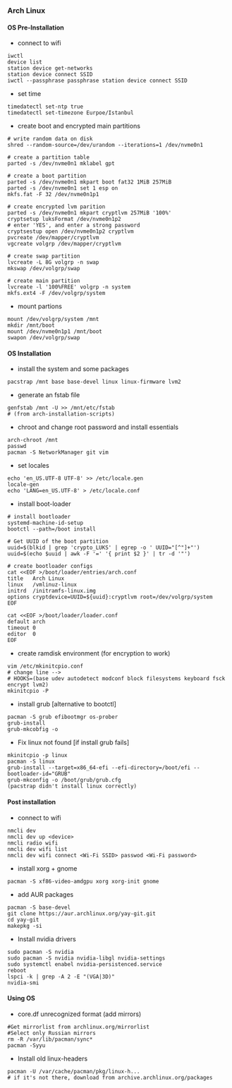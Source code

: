 ### Arch Linux
#### OS Pre-Installation
* connect to wifi
```
iwctl 
device list
station device get-networks
station device connect SSID
iwctl --passphrase passphrase station device connect SSID
```

* set time
```
timedatectl set-ntp true
timedatectl set-timezone Eurpoe/Istanbul
```

* create boot and encrypted main partitions
```
# write random data on disk
shred --random-source=/dev/urandom --iterations=1 /dev/nvme0n1

# create a partition table
parted -s /dev/nvme0n1 mklabel gpt

# create a boot partition
parted -s /dev/nvme0n1 mkpart boot fat32 1MiB 257MiB
parted -s /dev/nvme0n1 set 1 esp on
mkfs.fat -F 32 /dev/nvme0n1p1

# create encrypted lvm parition
parted -s /dev/nvme0n1 mkpart cryptlvm 257MiB '100%'
cryptsetup luksFormat /dev/nvme0n1p2
# enter 'YES', and enter a strong password
cryptsestup open /dev/nvme0n1p2 cryptlvm
pvcreate /dev/mapper/cryptlvm
vgcreate volgrp /dev/mapper/cryptlvm

# create swap partition
lvcreate -L 8G volgrp -n swap
mkswap /dev/volgrp/swap

# create main partition
lvcreate -l '100%FREE' volgrp -n system
mkfs.ext4 -F /dev/volgrp/system
```

* mount partions
```
mount /dev/volgrp/system /mnt
mkdir /mnt/boot
mount /dev/nvme0n1p1 /mnt/boot
swapon /dev/volgrp/swap
```

#### OS Installation
* install the system and some packages
```
pacstrap /mnt base base-devel linux linux-firmware lvm2
```

* generate an fstab file
```
genfstab /mnt -U >> /mnt/etc/fstab 
# (from arch-installation-scripts)
```

* chroot and change root password and install essentials
```
arch-chroot /mnt
passwd 
pacman -S NetworkManager git vim
```

* set locales
```
echo 'en_US.UTF-8 UTF-8' >> /etc/locale.gen
locale-gen
echo 'LANG=en_US.UTF-8' > /etc/locale.conf
```

* install boot-loader
```
# install bootloader
systemd-machine-id-setup
bootctl --path=/boot install

# Get UUID of the boot partition
uuid=$(blkid | grep 'crypto_LUKS' | egrep -o ' UUID="[^"]+"')
uuid=$(echo $uuid | awk -F '=' '{ print $2 }' | tr -d '"')

# create bootloader configs
cat <<EOF >/boot/loader/entries/arch.conf
title   Arch Linux
linux   /vmlinuz-linux
initrd  /initramfs-linux.img
options cryptdevice=UUID=${uuid}:cryptlvm root=/dev/volgrp/system
EOF

cat <<EOF >/boot/loader/loader.conf
default arch
timeout 0
editor  0
EOF
```

* create ramdisk environment (for encryption to work)
```
vim /etc/mkinitcpio.conf
# change line -->
# HOOKS=(base udev autodetect modconf block filesystems keyboard fsck encrypt lvm2)
mkinitcpio -P
```

* install grub [alternative to bootctl]
```
pacman -S grub efibootmgr os-prober
grub-install
grub-mkcobfig -o 
```

* Fix linux not found [if install grub fails]
```
mkinitcpio -p linux
pacman -S linux
grub-install --target=x86_64-efi --efi-directory=/boot/efi --bootloader-id="GRUB" 
grub-mkconfig -o /boot/grub/grub.cfg
(pacstrap didn't install linux correctly)
```

#### Post installation
* connect to wifi
```
nmcli dev
nmcli dev up <device> 
nmcli radio wifi
nmcli dev wifi list
nmcli dev wifi connect <Wi-Fi SSID> passwod <Wi-Fi password>
```

* install xorg + gnome
```
pacman -S xf86-video-amdgpu xorg xorg-init gnome
```

* add AUR packages
```
pacman -S base-devel
git clone https://aur.archlinux.org/yay-git.git
cd yay-git
makepkg -si
```

* Install nvidia drivers
```
sudo pacman -S nvidia
sudo pacman -S nvidia nvidia-libgl nvidia-settings
sudo systemctl enabel nvidia-persistenced.service
reboot
lspci -k | grep -A 2 -E "(VGA|3D)"
nvidia-smi
```

#### Using OS
* core.df unrecognized format (add mirrors)
```
#Get mirrorlist from archlinux.org/mirrorlist
#Select only Russian mirrors
rm -R /var/lib/pacman/sync*
pacman -Syyu
```

* Install old linux-headers
```
pacman -U /var/cache/pacman/pkg/linux-h...
# if it's not there, download from archive.archlinux.org/packages
```
